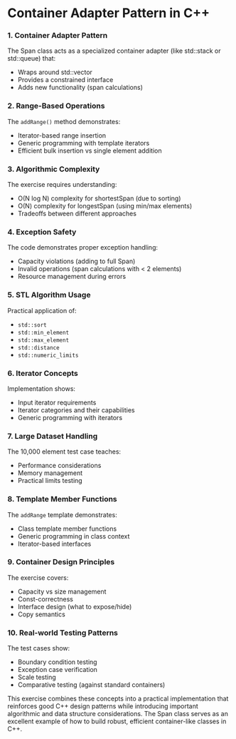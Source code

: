 # Container Adapter Pattern in C++
### 1. **Container Adapter Pattern**
The Span class acts as a specialized container adapter (like std::stack or std::queue) that:
- Wraps around std::vector
- Provides a constrained interface
- Adds new functionality (span calculations)

### 2. **Range-Based Operations**
The `addRange()` method demonstrates:
- Iterator-based range insertion
- Generic programming with template iterators
- Efficient bulk insertion vs single element addition

### 3. **Algorithmic Complexity**
The exercise requires understanding:
- O(N log N) complexity for shortestSpan (due to sorting)
- O(N) complexity for longestSpan (using min/max elements)
- Tradeoffs between different approaches

### 4. **Exception Safety**
The code demonstrates proper exception handling:
- Capacity violations (adding to full Span)
- Invalid operations (span calculations with < 2 elements)
- Resource management during errors

### 5. **STL Algorithm Usage**
Practical application of:
- `std::sort`
- `std::min_element`
- `std::max_element`
- `std::distance`
- `std::numeric_limits`

### 6. **Iterator Concepts**
Implementation shows:
- Input iterator requirements
- Iterator categories and their capabilities
- Generic programming with iterators

### 7. **Large Dataset Handling**
The 10,000 element test case teaches:
- Performance considerations
- Memory management
- Practical limits testing

### 8. **Template Member Functions**
The `addRange` template demonstrates:
- Class template member functions
- Generic programming in class context
- Iterator-based interfaces

### 9. **Container Design Principles**
The exercise covers:
- Capacity vs size management
- Const-correctness
- Interface design (what to expose/hide)
- Copy semantics

### 10. **Real-world Testing Patterns**
The test cases show:
- Boundary condition testing
- Exception case verification
- Scale testing
- Comparative testing (against standard containers)

This exercise combines these concepts into a practical implementation that reinforces good C++ design patterns while introducing important algorithmic and data structure considerations. The Span class serves as an excellent example of how to build robust, efficient container-like classes in C++.